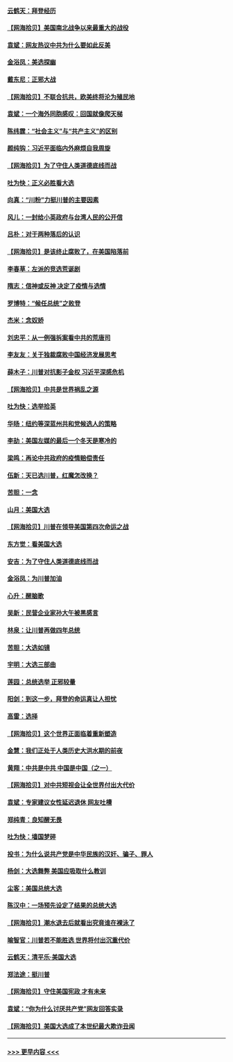 #### [云鹤天：拜登经历](../pages/nsc993/n12567294.md?t=11221902) 
#### [【网海拾贝】美国南北战争以来最重大的战役](../pages/nsc993/n12567247.md?t=11221902) 
#### [袁斌：网友热议中共为什么要如此反美](../pages/nsc993/n12567162.md?t=11221902) 
#### [金浴凤：美选探幽](../pages/nsc993/n12567147.md?t=11221902) 
#### [戴东尼：正邪大战](../pages/nsc993/n12567033.md?t=11221902) 
#### [【网海拾贝】不联合抗共，欧美终将沦为殖民地](../pages/nsc993/n12565068.md?t=11221902) 
#### [袁斌：一个海外同胞感叹：回国就像爬天梯](../pages/nsc993/n12564986.md?t=11221902) 
#### [陈纬霆：“社会主义”与“共产主义”的区别](../pages/nsc993/n12562417.md?t=11221902) 
#### [颜纯钩：习近平面临内外麻烦自我周旋](../pages/nsc993/n12563356.md?t=11221902) 
#### [【网海拾贝】为了守住人类道德底线而战](../pages/nsc993/n12562542.md?t=11221902) 
#### [吐为快：正义必胜看大选](../pages/nsc993/n12561967.md?t=11221902) 
#### [向真：“川粉”力挺川普的主要因素](../pages/nsc993/n12560774.md?t=11221902) 
#### [风儿：一封给小英政府与台湾人民的公开信](../pages/nsc993/n12560581.md?t=11221902) 
#### [吕朴：对于两种落后的认识](../pages/nsc993/n12560492.md?t=11221902) 
#### [【网海拾贝】是该终止腐败了，在美国陷落前](../pages/nsc993/n12559936.md?t=11221902) 
#### [李春草：左派的竞选荒诞剧](../pages/nsc993/n12558380.md?t=11221902) 
#### [隋志：信神或反神 决定了疫情与选情](../pages/nsc993/n12558255.md?t=11221902) 
#### [罗博特：“候任总统”之败登](../pages/nsc993/n12558189.md?t=11221902) 
#### [杰米：念奴娇](../pages/nsc993/n12558174.md?t=11221902) 
#### [刘忠平：从一例强拆案看中共的荒唐司](../pages/nsc993/n12558036.md?t=11221902) 
#### [李友友：关于独裁腐败中国经济发展思考](../pages/nsc993/n12558004.md?t=11221902) 
#### [薛木子：川普对抗影子金权 习近平深感危机](../pages/nsc993/n12557342.md?t=11221902) 
#### [【网海拾贝】中共是世界祸乱之源](../pages/nsc993/n12555353.md?t=11221902) 
#### [吐为快：选举拾英](../pages/nsc993/n12555041.md?t=11221902) 
#### [华旸：纽约等深蓝州共和党候选人的策略](../pages/nsc993/n12554309.md?t=11221902) 
#### [李劼：美国左媒的最后一个冬天是寒冷的](../pages/nsc993/n12552947.md?t=11221902) 
#### [梁鸣：再论中共政府的疫情赔偿责任](../pages/nsc993/n12553012.md?t=11221902) 
#### [伍新：天已选川普，红魔怎改换？](../pages/nsc993/n12552970.md?t=11221902) 
#### [苦胆：一念](../pages/nsc993/n12552957.md?t=11221902) 
#### [山月：美国大选](../pages/nsc993/n12552446.md?t=11221902) 
#### [【网海拾贝】川普在领导美国第四次命运之战](../pages/nsc993/n12551973.md?t=11221902) 
#### [东方觉：看美国大选](../pages/nsc993/n12551647.md?t=11221902) 
#### [安吉：为了守住人类道德底线而战](../pages/nsc993/n12551111.md?t=11221902) 
#### [金浴凤：为川普加油](../pages/nsc993/n12551085.md?t=11221902) 
#### [心升：醒脑歌](../pages/nsc993/n12550984.md?t=11221902) 
#### [吴新：民营企业家孙大午被黑感言](../pages/nsc993/n12550656.md?t=11221902) 
#### [林泉：让川普再做四年总统](../pages/nsc993/n12550640.md?t=11221902) 
#### [苦胆：大选如镜](../pages/nsc993/n12550630.md?t=11221902) 
#### [宇明：大选三部曲](../pages/nsc993/n12550603.md?t=11221902) 
#### [莲园：总统选举 正邪较量](../pages/nsc993/n12550594.md?t=11221902) 
#### [阳剑：到这一步，拜登的命运真让人担忧](../pages/nsc993/n12549093.md?t=11221902) 
#### [高雷：选择](../pages/nsc993/n12549087.md?t=11221902) 
#### [【网海拾贝】这个世界正面临着重新塑造](../pages/nsc993/n12548326.md?t=11221902) 
#### [金慧：我们正处于人类历史大洪水期的前夜](../pages/nsc993/n12547914.md?t=11221902) 
#### [黄翔：中共是中共 中国是中国（之一）](../pages/nsc993/n12547576.md?t=11221902) 
#### [【网海拾贝】对中共短视会让全世界付出大代价](../pages/nsc993/n12546043.md?t=11221902) 
#### [袁斌：专家建议女性延迟退休 网友吐槽](../pages/nsc993/n12545424.md?t=11221902) 
#### [郑纯青：良知醒无畏](../pages/nsc993/n12545394.md?t=11221902) 
#### [吐为快：墙国梦碎](../pages/nsc993/n12545309.md?t=11221902) 
#### [投书：为什么说共产党是中华民族的汉奸、骗子、罪人](../pages/nsc993/n12545089.md?t=11221902) 
#### [杨剑：大选舞弊 美国应吸取什么教训](../pages/nsc993/n12543937.md?t=11221902) 
#### [尘客：美国总统大选](../pages/nsc993/n12543828.md?t=11221902) 
#### [陈汉中：一场预先设定了结果的总统大选](../pages/nsc993/n12543564.md?t=11221902) 
#### [【网海拾贝】潮水退去后就看出究竟谁在裸泳了](../pages/nsc993/n12543321.md?t=11221902) 
#### [喻智官：川普若不能胜选 世界将付出沉重代价](../pages/nsc993/n12541352.md?t=11221902) 
#### [云鹤天：清平乐‧美国大选](../pages/nsc993/n12540916.md?t=11221902) 
#### [郑法途：挺川普](../pages/nsc993/n12540898.md?t=11221902) 
#### [【网海拾贝】守住美国宪政 才有未来](../pages/nsc993/n12540423.md?t=11221902) 
#### [袁斌：“你为什么讨厌共产党”网友回答实录](../pages/nsc993/n12540208.md?t=11221902) 
#### [【网海拾贝】美国大选成了本世纪最大欺诈丑闻](../pages/nsc993/n12538029.md?t=11221902) 

----
#### [ >>> 更早内容 <<< ](../indexes/nsc993-earlier.md)
